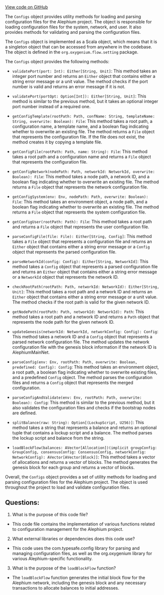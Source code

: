 [View code on GitHub](https://github.com/oxygenium/oxygenium/flow/src/main/scala/org/oxygenium/flow/setting/Configs.scala)

The `Configs` object provides utility methods for loading and parsing configuration files for the Alephium project. The object is responsible for loading configuration files for the system, network, and user. It also provides methods for validating and parsing the configuration files.

The `Configs` object is implemented as a Scala object, which means that it is a singleton object that can be accessed from anywhere in the codebase. The object is defined in the `org.oxygenium.flow.setting` package.

The `Configs` object provides the following methods:

- `validatePort(port: Int): Either[String, Unit]`: This method takes an integer port number and returns an `Either` object that contains either a string error message or a unit value. The method checks if the port number is valid and returns an error message if it is not.

- `validatePort(portOpt: Option[Int]): Either[String, Unit]`: This method is similar to the previous method, but it takes an optional integer port number instead of a required one.

- `getConfigTemplate(rootPath: Path, confName: String, templateName: String, overwrite: Boolean): File`: This method takes a root path, a configuration name, a template name, and a boolean flag indicating whether to overwrite an existing file. The method returns a `File` object that represents the configuration file. If the file does not exist, the method creates it by copying a template file.

- `getConfigFile(rootPath: Path, name: String): File`: This method takes a root path and a configuration name and returns a `File` object that represents the configuration file.

- `getConfigNetwork(nodePath: Path, networkId: NetworkId, overwrite: Boolean): File`: This method takes a node path, a network ID, and a boolean flag indicating whether to overwrite an existing file. The method returns a `File` object that represents the network configuration file.

- `getConfigSystem(env: Env, nodePath: Path, overwrite: Boolean): File`: This method takes an environment object, a node path, and a boolean flag indicating whether to overwrite an existing file. The method returns a `File` object that represents the system configuration file.

- `getConfigUser(rootPath: Path): File`: This method takes a root path and returns a `File` object that represents the user configuration file.

- `parseConfigFile(file: File): Either[String, Config]`: This method takes a `File` object that represents a configuration file and returns an `Either` object that contains either a string error message or a `Config` object that represents the parsed configuration file.

- `parseNetworkId(config: Config): Either[String, NetworkId]`: This method takes a `Config` object that represents a parsed configuration file and returns an `Either` object that contains either a string error message or a `NetworkId` object that represents the network ID.

- `checkRootPath(rootPath: Path, networkId: NetworkId): Either[String, Unit]`: This method takes a root path and a network ID and returns an `Either` object that contains either a string error message or a unit value. The method checks if the root path is valid for the given network ID.

- `getNodePath(rootPath: Path, networkId: NetworkId): Path`: This method takes a root path and a network ID and returns a `Path` object that represents the node path for the given network ID.

- `updateGenesis(networkId: NetworkId, networkConfig: Config): Config`: This method takes a network ID and a `Config` object that represents a parsed network configuration file. The method updates the network configuration file with the genesis block information if the network ID is AlephiumMainNet.

- `parseConfig(env: Env, rootPath: Path, overwrite: Boolean, predefined: Config): Config`: This method takes an environment object, a root path, a boolean flag indicating whether to overwrite existing files, and a predefined `Config` object. The method parses the configuration files and returns a `Config` object that represents the merged configuration.

- `parseConfigAndValidate(env: Env, rootPath: Path, overwrite: Boolean): Config`: This method is similar to the previous method, but it also validates the configuration files and checks if the bootstrap nodes are defined.

- `splitBalance(raw: String): Option[(LockupScript, U256)]`: This method takes a string that represents a balance and returns an optional tuple that contains a lockup script and a balance. The method parses the lockup script and balance from the string.

- `loadBlockFlow(balances: AVector[Allocation])(implicit groupConfig: GroupConfig, consensusConfig: ConsensusConfig, networkConfig: NetworkConfig): AVector[AVector[Block]]`: This method takes a vector of allocations and returns a vector of blocks. The method generates the genesis block for each group and returns a vector of blocks.

Overall, the `Configs` object provides a set of utility methods for loading and parsing configuration files for the Alephium project. The object is used throughout the project to load and validate configuration files.
## Questions: 
 1. What is the purpose of this code file?
- This code file contains the implementation of various functions related to configuration management for the Alephium project.

2. What external libraries or dependencies does this code use?
- This code uses the com.typesafe.config library for parsing and managing configuration files, as well as the org.oxygenium library for various Alephium-specific functionality.

3. What is the purpose of the `loadBlockFlow` function?
- The `loadBlockFlow` function generates the initial block flow for the Alephium network, including the genesis block and any necessary transactions to allocate balances to initial addresses.